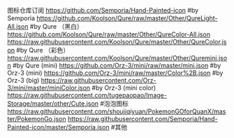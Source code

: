 图标仓库订阅
https://github.com/Semporia/Hand-Painted-icon
#by Semporia
https://github.com/Koolson/Qure/raw/master/Other/QureLight-All.json
#by Qure （黑白）
https://github.com/Koolson/Qure/raw/master/Other/QureColor-All.json
https://raw.githubusercontent.com/Koolson/Qure/master/Other/QureColor.json
#by Qure （彩色）
https://raw.githubusercontent.com/Koolson/Qure/master/Other/Quremini.json
#by Qure (mini)
https://github.com/Orz-3/mini/raw/master/mini.json
#by Orz-3 (mini)
https://github.com/Orz-3/mini/raw/master/Color%2B.json
#by Orz-3 (big)
https://raw.githubusercontent.com/Orz-3/mini/master/miniColor.json
#by Orz-3 (mini color)
https://raw.githubusercontent.com/tugepaopao/Image-Storage/master/other/Cute.json
#泡泡图标
https://raw.githubusercontent.com/shoujiqiyuan/PokemonGOforQuanX/master/PokemonGo.json
https://raw.githubusercontent.com/Semporia/Hand-Painted-icon/master/Semporia.json
#其他
